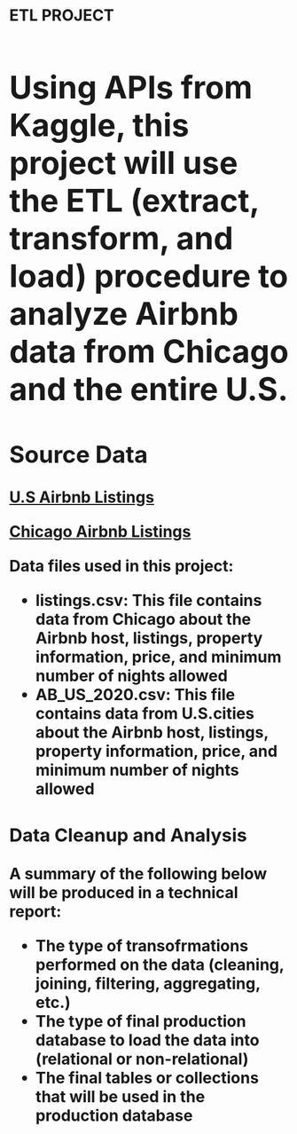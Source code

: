 <Strong><h1> ETL PROJECT <h1></Strong>
  <p>Using APIs from Kaggle, this project will use the ETL (extract, transform, and load) procedure to analyze Airbnb data from Chicago and the entire U.S.</p> 

<Strong><h2> Source Data </h2></Strong>
    <p><a href="https://www.kaggle.com/rudymizrahi/airbnb-listings-in-major-us-cities-deloitte-ml"> U.S Airbnb Listings</a></p>
    <p><a href="https://www.kaggle.com/jinbonnie/chicago-airbnb-open-data/version/1"> Chicago Airbnb Listings </a></p>
    <p> Data files used in this project: <p>
     <ul>
       <li><strong>listings.csv:</strong> This file contains data from Chicago about the Airbnb host, listings, property information, price, and minimum number of nights     allowed</li>
       <li><strong>AB_US_2020<b>.csv:</strong> This file contains data from U.S.cities about the Airbnb host, listings, property information, price, and minimum number of nights allowed</li>
      </ul>
  
<Strong><h3> Data Cleanup and Analysis </h3></Strong>
  <p> A summary of the following below will be produced in a technical report: <p>
   <ul>
       <li> The type of transofrmations performed on the data (cleaning, joining, filtering, aggregating, etc.)</li>
       <li> The type of final production database to load the data into (relational or non-relational)</li>
      <li>  The final tables or collections that will be used in the production database
      </ul>
